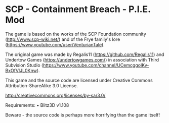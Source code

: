# SCP - Containment Breach - P.I.E. Mod

The game is based on the works of the SCP Foundation community (http://www.scp-wiki.net/) and of the Frye family's lore (https://www.youtube.com/user/VenturianTale).

The original game was made by Regalis11 (https://github.com/Regalis11) and Undertow Games (https://undertowgames.com/) in association with Third Subvision Studio (https://www.youtube.com/channel/UCemcggoIKv-BxOfVlJL0Knw).

This game and the source code are licensed under Creative Commons Attribution-ShareAlike 3.0 License.

http://creativecommons.org/licenses/by-sa/3.0/

Requirements:
•	Blitz3D v1.108

Beware - the source code is perhaps more horrifying than the game itself!
